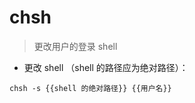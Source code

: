 # chsh

> 更改用户的登录 shell

- 更改 shell （shell 的路径应为绝对路径）：

`chsh -s {{shell 的绝对路径}} {{用户名}}`

[#]: contributors: ([王兴宇]，[Dee.H.Y])